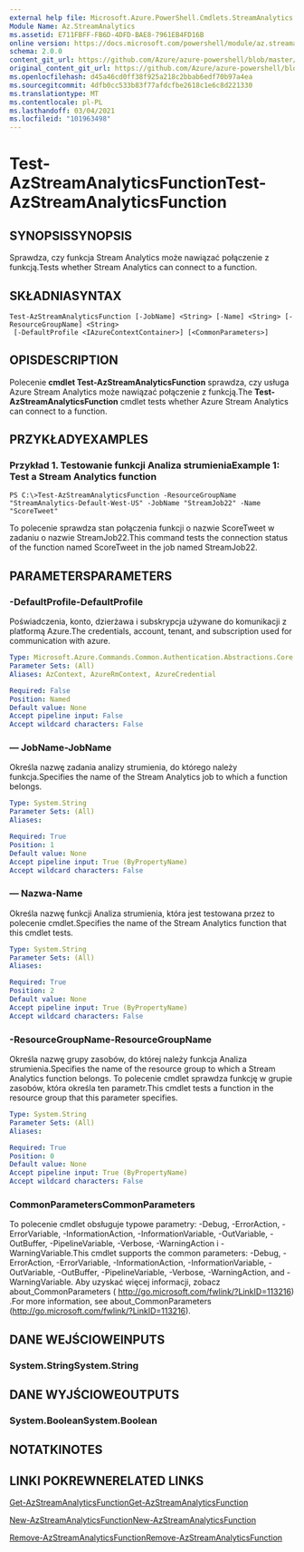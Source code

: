 ```yaml
---
external help file: Microsoft.Azure.PowerShell.Cmdlets.StreamAnalytics.dll-Help.xml
Module Name: Az.StreamAnalytics
ms.assetid: E711FBFF-FB6D-4DFD-BAE8-7961EB4FD16B
online version: https://docs.microsoft.com/powershell/module/az.streamanalytics/test-azstreamanalyticsfunction
schema: 2.0.0
content_git_url: https://github.com/Azure/azure-powershell/blob/master/src/StreamAnalytics/StreamAnalytics/help/Test-AzStreamAnalyticsFunction.md
original_content_git_url: https://github.com/Azure/azure-powershell/blob/master/src/StreamAnalytics/StreamAnalytics/help/Test-AzStreamAnalyticsFunction.md
ms.openlocfilehash: d45a46cd0ff38f925a218c2bbab6edf70b97a4ea
ms.sourcegitcommit: 4dfb0cc533b83f77afdcfbe2618c1e6c8d221330
ms.translationtype: MT
ms.contentlocale: pl-PL
ms.lasthandoff: 03/04/2021
ms.locfileid: "101963498"
---
```

# <span data-ttu-id="c358c-101">Test-AzStreamAnalyticsFunction</span><span class="sxs-lookup"><span data-stu-id="c358c-101">Test-AzStreamAnalyticsFunction</span></span>

## <span data-ttu-id="c358c-102">SYNOPSIS</span><span class="sxs-lookup"><span data-stu-id="c358c-102">SYNOPSIS</span></span>
<span data-ttu-id="c358c-103">Sprawdza, czy funkcja Stream Analytics może nawiązać połączenie z funkcją.</span><span class="sxs-lookup"><span data-stu-id="c358c-103">Tests whether Stream Analytics can connect to a function.</span></span>

## <span data-ttu-id="c358c-104">SKŁADNIA</span><span class="sxs-lookup"><span data-stu-id="c358c-104">SYNTAX</span></span>

```
Test-AzStreamAnalyticsFunction [-JobName] <String> [-Name] <String> [-ResourceGroupName] <String>
 [-DefaultProfile <IAzureContextContainer>] [<CommonParameters>]
```

## <span data-ttu-id="c358c-105">OPIS</span><span class="sxs-lookup"><span data-stu-id="c358c-105">DESCRIPTION</span></span>
<span data-ttu-id="c358c-106">Polecenie **cmdlet Test-AzStreamAnalyticsFunction** sprawdza, czy usługa Azure Stream Analytics może nawiązać połączenie z funkcją.</span><span class="sxs-lookup"><span data-stu-id="c358c-106">The **Test-AzStreamAnalyticsFunction** cmdlet tests whether Azure Stream Analytics can connect to a function.</span></span>

## <span data-ttu-id="c358c-107">PRZYKŁADY</span><span class="sxs-lookup"><span data-stu-id="c358c-107">EXAMPLES</span></span>

### <span data-ttu-id="c358c-108">Przykład 1. Testowanie funkcji Analiza strumienia</span><span class="sxs-lookup"><span data-stu-id="c358c-108">Example 1: Test a Stream Analytics function</span></span>
```
PS C:\>Test-AzStreamAnalyticsFunction -ResourceGroupName "StreamAnalytics-Default-West-US" -JobName "StreamJob22" -Name "ScoreTweet"
```

<span data-ttu-id="c358c-109">To polecenie sprawdza stan połączenia funkcji o nazwie ScoreTweet w zadaniu o nazwie StreamJob22.</span><span class="sxs-lookup"><span data-stu-id="c358c-109">This command tests the connection status of the function named ScoreTweet in the job named StreamJob22.</span></span>

## <span data-ttu-id="c358c-110">PARAMETERS</span><span class="sxs-lookup"><span data-stu-id="c358c-110">PARAMETERS</span></span>

### <span data-ttu-id="c358c-111">-DefaultProfile</span><span class="sxs-lookup"><span data-stu-id="c358c-111">-DefaultProfile</span></span>
<span data-ttu-id="c358c-112">Poświadczenia, konto, dzierżawa i subskrypcja używane do komunikacji z platformą Azure.</span><span class="sxs-lookup"><span data-stu-id="c358c-112">The credentials, account, tenant, and subscription used for communication with azure.</span></span>

```yaml
Type: Microsoft.Azure.Commands.Common.Authentication.Abstractions.Core.IAzureContextContainer
Parameter Sets: (All)
Aliases: AzContext, AzureRmContext, AzureCredential

Required: False
Position: Named
Default value: None
Accept pipeline input: False
Accept wildcard characters: False
```

### <span data-ttu-id="c358c-113">— JobName</span><span class="sxs-lookup"><span data-stu-id="c358c-113">-JobName</span></span>
<span data-ttu-id="c358c-114">Określa nazwę zadania analizy strumienia, do którego należy funkcja.</span><span class="sxs-lookup"><span data-stu-id="c358c-114">Specifies the name of the Stream Analytics job to which a function belongs.</span></span>

```yaml
Type: System.String
Parameter Sets: (All)
Aliases:

Required: True
Position: 1
Default value: None
Accept pipeline input: True (ByPropertyName)
Accept wildcard characters: False
```

### <span data-ttu-id="c358c-115">— Nazwa</span><span class="sxs-lookup"><span data-stu-id="c358c-115">-Name</span></span>
<span data-ttu-id="c358c-116">Określa nazwę funkcji Analiza strumienia, która jest testowana przez to polecenie cmdlet.</span><span class="sxs-lookup"><span data-stu-id="c358c-116">Specifies the name of the Stream Analytics function that this cmdlet tests.</span></span>

```yaml
Type: System.String
Parameter Sets: (All)
Aliases:

Required: True
Position: 2
Default value: None
Accept pipeline input: True (ByPropertyName)
Accept wildcard characters: False
```

### <span data-ttu-id="c358c-117">-ResourceGroupName</span><span class="sxs-lookup"><span data-stu-id="c358c-117">-ResourceGroupName</span></span>
<span data-ttu-id="c358c-118">Określa nazwę grupy zasobów, do której należy funkcja Analiza strumienia.</span><span class="sxs-lookup"><span data-stu-id="c358c-118">Specifies the name of the resource group to which a Stream Analytics function belongs.</span></span>
<span data-ttu-id="c358c-119">To polecenie cmdlet sprawdza funkcję w grupie zasobów, która określa ten parametr.</span><span class="sxs-lookup"><span data-stu-id="c358c-119">This cmdlet tests a function in the resource group that this parameter specifies.</span></span>

```yaml
Type: System.String
Parameter Sets: (All)
Aliases:

Required: True
Position: 0
Default value: None
Accept pipeline input: True (ByPropertyName)
Accept wildcard characters: False
```

### <span data-ttu-id="c358c-120">CommonParameters</span><span class="sxs-lookup"><span data-stu-id="c358c-120">CommonParameters</span></span>
<span data-ttu-id="c358c-121">To polecenie cmdlet obsługuje typowe parametry: -Debug, -ErrorAction, -ErrorVariable, -InformationAction, -InformationVariable, -OutVariable, -OutBuffer, -PipelineVariable, -Verbose, -WarningAction i -WarningVariable.</span><span class="sxs-lookup"><span data-stu-id="c358c-121">This cmdlet supports the common parameters: -Debug, -ErrorAction, -ErrorVariable, -InformationAction, -InformationVariable, -OutVariable, -OutBuffer, -PipelineVariable, -Verbose, -WarningAction, and -WarningVariable.</span></span> <span data-ttu-id="c358c-122">Aby uzyskać więcej informacji, zobacz about_CommonParameters ( http://go.microsoft.com/fwlink/?LinkID=113216) .</span><span class="sxs-lookup"><span data-stu-id="c358c-122">For more information, see about_CommonParameters (http://go.microsoft.com/fwlink/?LinkID=113216).</span></span>

## <span data-ttu-id="c358c-123">DANE WEJŚCIOWE</span><span class="sxs-lookup"><span data-stu-id="c358c-123">INPUTS</span></span>

### <span data-ttu-id="c358c-124">System.String</span><span class="sxs-lookup"><span data-stu-id="c358c-124">System.String</span></span>

## <span data-ttu-id="c358c-125">DANE WYJŚCIOWE</span><span class="sxs-lookup"><span data-stu-id="c358c-125">OUTPUTS</span></span>

### <span data-ttu-id="c358c-126">System.Boolean</span><span class="sxs-lookup"><span data-stu-id="c358c-126">System.Boolean</span></span>

## <span data-ttu-id="c358c-127">NOTATKI</span><span class="sxs-lookup"><span data-stu-id="c358c-127">NOTES</span></span>

## <span data-ttu-id="c358c-128">LINKI POKREWNE</span><span class="sxs-lookup"><span data-stu-id="c358c-128">RELATED LINKS</span></span>

[<span data-ttu-id="c358c-129">Get-AzStreamAnalyticsFunction</span><span class="sxs-lookup"><span data-stu-id="c358c-129">Get-AzStreamAnalyticsFunction</span></span>](./Get-AzStreamAnalyticsFunction.md)

[<span data-ttu-id="c358c-130">New-AzStreamAnalyticsFunction</span><span class="sxs-lookup"><span data-stu-id="c358c-130">New-AzStreamAnalyticsFunction</span></span>](./New-AzStreamAnalyticsFunction.md)

[<span data-ttu-id="c358c-131">Remove-AzStreamAnalyticsFunction</span><span class="sxs-lookup"><span data-stu-id="c358c-131">Remove-AzStreamAnalyticsFunction</span></span>](./Remove-AzStreamAnalyticsFunction.md)


